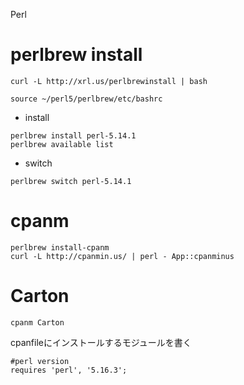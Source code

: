 Perl

# perlbrew install

```install
curl -L http://xrl.us/perlbrewinstall | bash
```

```.bashrc
source ~/perl5/perlbrew/etc/bashrc
```

* install

```perl_install
perlbrew install perl-5.14.1
perlbrew available list
```

* switch

```perl_switch
perlbrew switch perl-5.14.1
```

# cpanm

```install
perlbrew install-cpanm
curl -L http://cpanmin.us/ | perl - App::cpanminus
```

# Carton

```
cpanm Carton
```

cpanfileにインストールするモジュールを書く

```cpanfile
#perl version
requires 'perl', '5.16.3';

````



